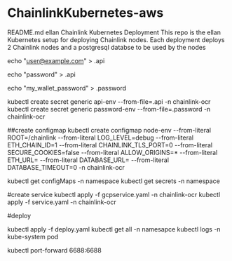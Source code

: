 # ChainlinkKubernetes-aws
README.md
ellan Chainlink Kubernetes Deployment
This repo is the ellan Kubernetes setup for deploying Chainlink nodes. Each deployment deploys 2 Chainlink nodes and a postgresql databse to be used by the nodes


echo "user@example.com" > .api

echo "password" > .api

echo "my_wallet_password" > .password

kubectl create secret generic api-env --from-file=.api -n chainlink-ocr
kubectl create secret generic password-env --from-file=.password -n chainlink-ocr

##create configmap
kubectl create configmap node-env --from-literal ROOT=/chainlink --from-literal LOG_LEVEL=debug --from-literal ETH_CHAIN_ID=1 --from-literal CHAINLINK_TLS_PORT=0 --from-literal SECURE_COOKIES=false --from-literal ALLOW_ORIGINS=* --from-literal ETH_URL=<INSERT-ETH-WSS> --from-literal DATABASE_URL=<INSERT-DATBASE-URL> --from-literal DATABASE_TIMEOUT=0 -n chainlink-ocr

  
  
kubectl get configMaps -n namespace
kubectl get secrets -n namespace

#create service
  kubectl apply -f gcpservice.yaml  -n chainlink-ocr
  kubectl apply -f service.yaml  -n chainlink-ocr
  
#deploy
 
  kubectl apply -f deploy.yaml
  kubectl get all -n namesapce
  kubectl logs -n kube-system pod
  
  
  
  kubectl port-forward <POD-NAME> 6688:6688
  
